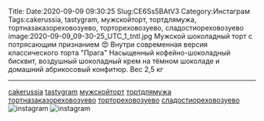 Title:
Date:2020-09-09 09:30:25
Slug:CE6Ss5BAtV3
Category:Инстаграм
Tags:cakerussia, tastygram, мужскойторт, тортдлямужа, тортназаказореховозуево, тортореховозуево, сладостиореховозуево
image:2020-09-09_09-30-25_UTC_1_tntl.jpg
Мужской шоколадный торт с потрясающим признанием 😍
Внутри современная версия классического торта "Прага"
Насыщенный кофейно-шоколадный бисквит,  воздушный шоколадный крем на тёмном шоколаде и домашний абрикосовый конфитюр.
Вес 2,5 кг 
_________________________
[cakerussia]({tag}cakerussia) [tastygram]({tag}tastygram) [мужскойторт]({tag}мужскойторт) [тортдлямужа]({tag}тортдлямужа) [тортназаказореховозуево]({tag}тортназаказореховозуево) [тортореховозуево]({tag}тортореховозуево) [сладостиореховозуево]({tag}сладостиореховозуево)
![instagram]({attach}images/2020-09-09_09-30-25_UTC_1.jpg)
![instagram]({attach}images/2020-09-09_09-30-25_UTC_2.jpg)
